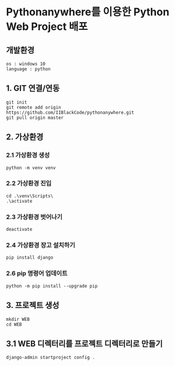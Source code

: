 # Pythonanywhere를 이용한 Python Web Project 배포

## 개발환경

    os : windows 10
    language : python

## 1. GIT 연결/연동

    git init
    git remote add origin https://github.com/IIBlackCode/pythonanywhere.git
    git pull origin master

## 2. 가상환경

### 2.1 가상환경 생성

    python -m venv venv

### 2.2 가상환경 진입

    cd .\venv\Scripts\
    .\activate

### 2.3 가상환경 벗어나기

    deactivate

### 2.4 가상환경 장고 설치하기

    pip install django

### 2.6 pip 명령어 업데이트

    python -m pip install --upgrade pip

## 3. 프로젝트 생성

    mkdir WEB
    cd WEB

## 3.1 WEB 디렉터리를 프로젝트 디렉터리로 만들기
    
    django-admin startproject config . 